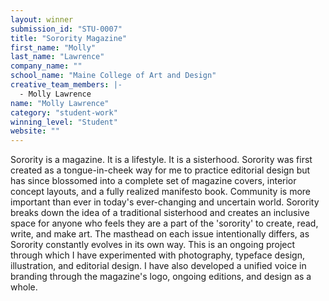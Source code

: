```yaml
---
layout: winner
submission_id: "STU-0007"
title: "Sorority Magazine"
first_name: "Molly"
last_name: "Lawrence"
company_name: ""
school_name: "Maine College of Art and Design"
creative_team_members: |-
  - Molly Lawrence
name: "Molly Lawrence"
category: "student-work"
winning_level: "Student"
website: ""
---
```


Sorority is a magazine. It is a lifestyle. It is a sisterhood. Sorority was first created as a tongue-in-cheek way for me to practice editorial design but has since blossomed into a complete set of magazine covers, interior concept layouts, and a fully realized manifesto book. Community is more important than ever in today's ever-changing and uncertain world. Sorority breaks down the idea of a traditional sisterhood and creates an inclusive space for anyone who feels they are a part of the 'sorority' to create, read, write, and make art. The masthead on each issue intentionally differs, as Sorority constantly evolves in its own way. This is an ongoing project through which I have experimented with photography, typeface design, illustration, and editorial design. I have also developed a unified voice in branding through the magazine's logo, ongoing editions, and design as a whole.
